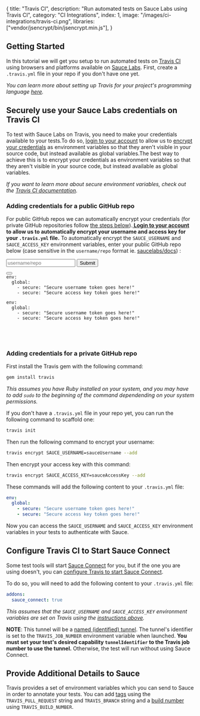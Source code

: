 {
  title: "Travis CI",
  description: "Run automated tests on Sauce Labs using Travis CI",
  category: "CI Integrations",
  index: 1,
  image: "/images/ci-integrations/travis-ci.png",
  libraries: ["vendor/jsencrypt/bin/jsencrypt.min.js"],
}

## Getting Started

In this tutorial we will get you setup to run automated tests on
[Travis CI](https://travis-ci.org/) using browsers and platforms available on
[Sauce Labs](https://saucelabs.com). First, create a `.travis.yml` file in your repo if you don't have one yet.

*You can learn more about setting up Travis for your project's programming language [here](http://about.travis-ci.org/docs/user/getting-started/#Getting-started).*

## Securely use your Sauce Labs credentials on Travis CI

To test with Sauce Labs on Travis, you need to make your credentials available to your tests.<span class="show-inline-when-un-authenticated">To do so, <a href="#" id="travis-login-redirect">login to your account</a> to allow us to [encrypt your credentials](#adding-credentials-for-a-public-github-repo) as environment variables so that they aren't visible in your source code, but instead available as global variables.</span><span class="show-inline-when-authenticated">The best way to achieve this is to encrypt your credentials as environment variables so that they aren't visible in your source code, but instead available as global variables.</span>

*If you want to learn more about secure environment variables, check out the
[Travis
CI documentation](http://docs.travis-ci.com/user/environment-variables/#Secure-Variables).*

### Adding credentials for a public GitHub repo

<span>For public GitHub repos we can automatically encrypt your credentials (for private GitHub repositories follow [the steps below](#adding-credentials-for-a-private-github-repo)).</span><span class="show-inline-when-un-authenticated"><b><a href="#" id="travis-login-redirect-adding-credentials"> Login to your account</a> to allow us to automatically encrypt your username and access key for your `.travis.yml` file.</b></span><span class="show-inline-when-authenticated"> To automatically encrypt the `SAUCE_USERNAME` and `SAUCE_ACCESS_KEY` environment variables, enter your public GitHub repo below (case sensitive in the `username/repo` format ie. <a href="https://github.com/saucelabs/docs" target="_blank">saucelabs/docs</a>) :</span>
<div class="show-when-authenticated">
<div class="container-fluid">
  <div class="row">
  <div class="input-group col-md-6">
      <input class="form-control" id="repo" placeholder="username/repo" required="required" type="text">
      <span class="input-group-btn">
      <button class="btn btn-default" type="button" id="encrypt">Submit</button>
      </span>
  </div>
  <div id="output"></div>
  </div>
</div>
</div>

<pre><code class="lang-yaml"><div class="button-container"><button data-clipboard-target="travis-auto-encryption" class="btn btn-default clipboard"><span class="fa fa-clipboard"></span></button><div id="code-4" class="hidden">env:
  global:
    - secure: "Secure username token goes here!"
    - secure: "Secure access key token goes here!"</div></div><div class="highlight" id="travis-auto-encryption"><pre><span class="l-Scalar-Plain">env</span><span class="p-Indicator">:</span>
  <span class="l-Scalar-Plain">global</span><span class="p-Indicator">:</span>
    <span class="p-Indicator">-</span> <span class="l-Scalar-Plain">secure</span><span class="p-Indicator">:</span> <span class="s" id="usernameContainer">"Secure username token goes here!"</span>
    <span class="p-Indicator">-</span> <span class="l-Scalar-Plain">secure</span><span class="p-Indicator">:</span> <span class="s" id="accessKeyContainer">"Secure access key token goes here!"</span>
</pre></div>
</code></pre>

<span class="show-after-encryption" style="display:none" >Now you can skip to our section on [configuring Travis CI to start Sauce Connect](#configure-travis-ci-to-start-sauce-connect).</span>

### Adding credentials for a private GitHub repo

First install the Travis gem with the following command:

```bash
gem install travis
```
*This assumes you have Ruby installed on your system, and you may have to add `sudo` to the beginning of the command dependending on your system permissions.*

If you don't have a `.travis.yml` file in your repo yet, you can run the following command to scaffold one:

```bash
travis init
```

Then run the following command to encrypt your username:

```bash
travis encrypt SAUCE_USERNAME=sauceUsername --add
```

Then encrypt your access key with this command:

```bash
travis encrypt SAUCE_ACCESS_KEY=sauceAccessKey --add
```

These commands will add the following content to your  `.travis.yml` file:

```yaml
env:
  global:
    - secure: "Secure username token goes here!"
    - secure: "Secure access key token goes here!"
```

Now you can access the `SAUCE_USERNAME` and `SAUCE_ACCESS_KEY` environment variables in your tests to authenticate with Sauce.

## Configure Travis CI to Start Sauce Connect

Some test tools will start [Sauce Connect](/reference/sauce-connect) for you, but if the one you are using doesn't, you can [configure Travis to start Sauce Connect](http://docs.travis-ci.com/user/sauce-connect/).

To do so, you will need to add the following content to your `.travis.yml` file:

```yaml
addons:
  sauce_connect: true
```
*This assumes that the `SAUCE_USERNAME` and `SAUCE_ACCESS_KEY` environment variables are set on Travis using the [instructions above](#adding-credentials-for-a-public-github-repo).*

**NOTE**: This tunnel will be a [named (identified) tunnel](/reference/sauce-connect/#using-tunnel-identifiers). The tunnel's identifier is set to the `TRAVIS_JOB_NUMBER` environment variable when launched. **You must set your test's desired capability `tunnelIdentifier` to the Travis job number to use the tunnel.** Otherwise, the test will run without using Sauce Connect.

## Provide Additional Details to Sauce

Travis provides a set of environment variables which you can send to Sauce in order to annotate your tests. You can add [tags](/reference/test-configuration/#tagging) using the `TRAVIS_PULL_REQUEST` string and `TRAVIS_BRANCH` string and a [build number](/reference/test-configuration/#recording-build-numbers) using `TRAVIS_BUILD_NUMBER`.
